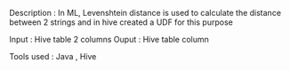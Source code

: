 Description : In ML, Levenshtein distance is used to calculate the distance between 2 strings and in hive created a UDF for this purpose

Input : Hive table 2 columns
Ouput : Hive table column

Tools used : Java , Hive
